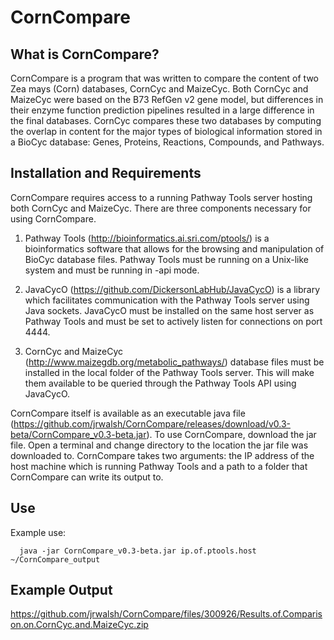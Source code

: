 # CornCompare

What is CornCompare?
--------------
CornCompare is a program that was written to compare the content of two Zea mays (Corn) databases, CornCyc and MaizeCyc. Both CornCyc and MaizeCyc were based on the B73 RefGen v2 gene model, but differences in their enzyme function prediction pipelines resulted in a large difference in the final databases.  CornCyc compares these two databases by computing the overlap in content for the major types of biological information stored in a BioCyc database: Genes, Proteins, Reactions, Compounds, and Pathways.

Installation and Requirements
--------------
CornCompare requires access to a running Pathway Tools server hosting both CornCyc and MaizeCyc.  There are three components necessary for using CornCompare.

1) Pathway Tools (http://bioinformatics.ai.sri.com/ptools/) is a bioinformatics software that allows for the browsing and manipulation of BioCyc database files.  Pathway Tools must be running on a Unix-like system and must be running in -api mode.

2) JavaCycO (https://github.com/DickersonLabHub/JavaCycO) is a library which facilitates communication with the Pathway Tools server using Java sockets.  JavaCycO must be installed on the same host server as Pathway Tools and must be set to actively listen for connections on port 4444.

3) CornCyc and MaizeCyc (http://www.maizegdb.org/metabolic_pathways/) database files must be installed in the local folder of the Pathway Tools server.  This will make them available to be queried through the Pathway Tools API using JavaCycO.

CornCompare itself is available as an executable java file (https://github.com/jrwalsh/CornCompare/releases/download/v0.3-beta/CornCompare_v0.3-beta.jar).  To use CornCompare, download the jar file.  Open a terminal and change directory to the location the jar file was downloaded to.  CornCompare takes two arguments: the IP address of the host machine which is running Pathway Tools and a path to a folder that CornCompare can write its output to.

Use
--------------
Example use:
````
  java -jar CornCompare_v0.3-beta.jar ip.of.ptools.host ~/CornCompare_output
````

Example Output
--------------
https://github.com/jrwalsh/CornCompare/files/300926/Results.of.Comparison.on.CornCyc.and.MaizeCyc.zip
